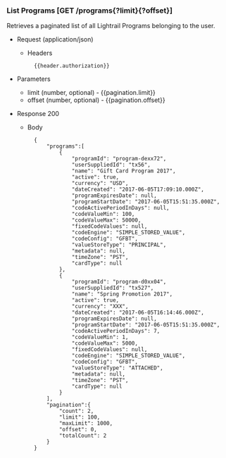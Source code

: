 <a name="get-programs-anchor"></a>

### List Programs [GET /programs{?limit}{?offset}]
Retrieves a paginated list of all Lightrail Programs belonging to the user. 

+ Request (application/json)
    + Headers
    
            {{header.authorization}}
    
+ Parameters
    + limit (number, optional) - {{pagination.limit}}
    + offset (number, optional) - {{pagination.offset}}
        
+ Response 200

    + Body

            {
                "programs":[
                    {
                        "programId": "program-dexx72",
                        "userSuppliedId": "tx56",
                        "name": "Gift Card Program 2017",
                        "active": true,
                        "currency": "USD",
                        "dateCreated": "2017-06-05T17:09:10.000Z",
                        "programExpiresDate": null,
                        "programStartDate": "2017-06-05T15:51:35.000Z",
                        "codeActivePeriodInDays": null,
                        "codeValueMin": 100,
                        "codeValueMax": 50000,
                        "fixedCodeValues": null,
                        "codeEngine": "SIMPLE_STORED_VALUE",
                        "codeConfig": "GFBT",
                        "valueStoreType": "PRINCIPAL",
                        "metadata": null,
                        "timeZone": "PST",
                        "cardType": null
                    },
                    {
                        "programId": "program-d0xx04",
                        "userSuppliedId": "tx527",
                        "name": "Spring Promotion 2017",
                        "active": true,
                        "currency": "XXX",
                        "dateCreated": "2017-06-05T16:14:46.000Z",
                        "programExpiresDate": null,
                        "programStartDate": "2017-06-05T15:51:35.000Z",
                        "codeActivePeriodInDays": 7,
                        "codeValueMin": 1,
                        "codeValueMax": 5000,
                        "fixedCodeValues": null,
                        "codeEngine": "SIMPLE_STORED_VALUE",
                        "codeConfig": "GFBT",
                        "valueStoreType": "ATTACHED",
                        "metadata": null,
                        "timeZone": "PST",
                        "cardType": null
                    }
                ],
                "pagination":{
                    "count": 2,
                    "limit": 100,
                    "maxLimit": 1000,
                    "offset": 0,
                    "totalCount": 2
                }
            }
